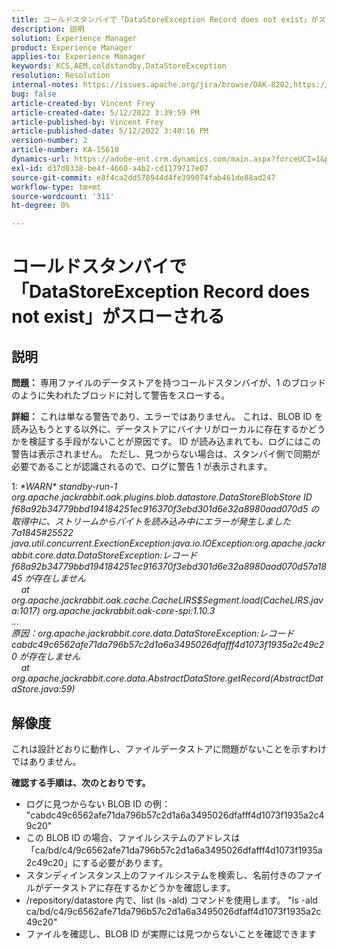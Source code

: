 ```yaml
---
title: コールドスタンバイで「DataStoreException Record does not exist」がスローされる
description: 説明
solution: Experience Manager
product: Experience Manager
applies-to: Experience Manager
keywords: KCS,AEM,coldstandby,DataStoreException
resolution: Resolution
internal-notes: https://issues.apache.org/jira/browse/OAK-8202,https://jira.corp.adobe.com/browse/GRANITE-11668
bug: false
article-created-by: Vincent Frey
article-created-date: 5/12/2022 3:39:59 PM
article-published-by: Vincent Frey
article-published-date: 5/12/2022 3:40:16 PM
version-number: 2
article-number: KA-15610
dynamics-url: https://adobe-ent.crm.dynamics.com/main.aspx?forceUCI=1&pagetype=entityrecord&etn=knowledgearticle&id=8e6000c7-09d2-ec11-a7b5-0022480a8683
exl-id: d37d0338-be4f-4660-a4b2-cd1179717e07
source-git-commit: e8f4ca2dd578944d4fe399074fab461de88ad247
workflow-type: tm+mt
source-wordcount: '311'
ht-degree: 0%

---
```


# コールドスタンバイで「DataStoreException Record does not exist」がスローされる

## 説明


<b>問題：</b>
専用ファイルのデータストアを持つコールドスタンバイが、1 のブロッドのように失われたブロッドに対して警告をスローする。

<b>詳細：</b>
これは単なる警告であり、エラーではありません。 これは、BLOB ID を読み込もうとする以外に、データストアにバイナリがローカルに存在するかどうかを検証する手段がないことが原因です。
ID が読み込まれても、ログにはこの警告は表示されません。 ただし、見つからない場合は、スタンバイ側で同期が必要であることが認識されるので、ログに警告 1 が表示されます。


1: *\*WARN\* standby-run-1 org.apache.jackrabbit.oak.plugins.blob.datastore.DataStoreBlobStore ID f68a92b34779bbd194184251ec916370f3ebd301d6e32a8980aad070d5 の取得中に、ストリームからバイトを読み込み中にエラーが発生しました 7a1845#25522
<br>java.util.concurrent.ExectionException:java.io.IOException:org.apache.jackrabbit.core.data.DataStoreException:レコード f68a92b34779bbd194184251ec916370f3ebd301d6e32a8980aad070d57a1845 が存在しません
<br>    at org.apache.jackrabbit.oak.cache.CacheLIRS$Segment.load(CacheLIRS.java:1017) org.apache.jackrabbit.oak-core-spi:1.10.3
<br>...
<br>原因：org.apache.jackrabbit.core.data.DataStoreException:レコード cabdc49c6562afe71da796b57c2d1a6a3495026dfafff4d1073f1935a2c49c20 が存在しません
<br>    at org.apache.jackrabbit.core.data.AbstractDataStore.getRecord(AbstractDataStore.java:59)*


## 解像度


これは設計どおりに動作し、ファイルデータストアに問題がないことを示すわけではありません。

<b>確認する手順は、次のとおりです。</b>

- ログに見つからない BLOB ID の例： &quot;cabdc49c6562afe71da796b57c2d1a6a3495026dfafff4d1073f1935a2c49c20&quot;
- この BLOB ID の場合、ファイルシステムのアドレスは「ca/bd/c4/9c6562afe71da796b57c2d1a6a3495026dfafff4d1073f1935a2c49c20」にする必要があります。
- スタンディインスタンス上のファイルシステムを検索し、名前付きのファイルがデータストアに存在するかどうかを確認します。
- /repository/datastore 内で、list (ls -ald) コマンドを使用します。 &quot;ls -ald ca/bd/c4/9c6562afe71da796b57c2d1a6a3495026dfaff4d1073f1935a2c49c20&quot;
- ファイルを確認し、BLOB ID が実際には見つからないことを確認できます
